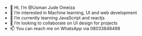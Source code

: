 - 👋 Hi, I’m @Usman Jude Omeiza
- 👀 I’m interested in Machine learning, UI and web development
- 🌱 I’m currently learning JavaScript and reactjs
- 💞️ I’m looking to collaborate on UI design for projects
- 📫 You can reach me on WhatsApp via 08033848498

<!---
VitroUj/VitroUj is a ✨ special ✨ repository because its `README.md` (this file) appears on your GitHub profile.
You can click the Preview link to take a look at your changes.
--->
